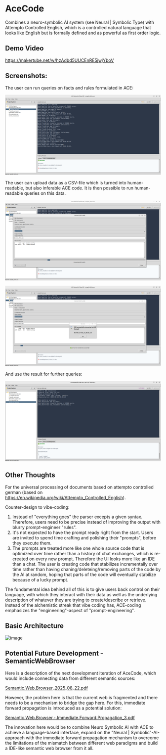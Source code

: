 # AceCode

Combines a neuro-symbolic AI system (see Neural | Symbolic Type) with Attempto Controlled English, which is a controlled natural language that looks like English but is formally defined and as powerful as first order logic.

## Demo Video

https://makertube.net/w/hzAdbd5UUCEnRE5jwjYboV

## Screenshots:

The user can run queries on facts and rules formulated in ACE:

![img.png](docs/img_3.png)

The user can upload data as a CSV-file which is turned into human-readable, but also inferable ACE code.
It is then possible to run human-readable queries on this data.

![img.png](docs/img_4.png)

![img.png](docs/img_5.png)

And use the result for further queries:

![img.png](docs/img_6.png)

## Other Thoughts

For the universal processing of documents based on attempto controlled german (based on https://en.wikipedia.org/wiki/Attempto_Controlled_English).

Counter-design to vibe-coding:

1. Instead of "everything goes" the parser excepts a given syntax. Therefore, users need to be precise instead of improving the output with blurry prompt-engineer "rules".
2. It's not expected to have the prompt ready right from the start. Users are invited to spend time crafting and polishing their "prompts", before they execute them.
3. The prompts are treated more like one whole source code that is optimized over time rather than a history of chat exchanges, which is re-created on every new prompt. Therefore the UI looks more like an IDE than a chat. The user is creating code that stabilizes incrementally over time rather than having chaning/deleteing/removing parts of the code by the AI at random, hoping that parts of the code will eventually stabilize because of a lucky prompt.

The fundamental idea behind all of this is to give users back control on their language, with which they interact with their data as well as the underlying description of whatever they are trying to create/describe or retrieve. Instead of the alchemistic streak that vibe coding has, ACE-coding emphasizes the "engineering"-aspect of "prompt-engineering".

## Basic Architecture

<img width="1542" height="822" alt="image" src="https://github.com/user-attachments/assets/1ec0c20d-1366-4ccd-93ef-6fc47a97dfe9" />

## Potential Future Development - SemanticWebBrowser

Here is a description of the next development iteration of AceCode, which would include connecting data from different semantic sources:

[Semantic.Web.Browser_2025_08_22.pdf](https://github.com/user-attachments/files/21941171/Semantic.Web.Browser_2025_08_22.pdf)

However, the problem here is that the current web is fragmented and there needs to be a mechanism to bridge the gap here. For this, immediate forward propagation is introduced as a potential solution:

[Semantic.Web.Browser.-.Immediate.Forward.Propagation_3.pdf](https://github.com/user-attachments/files/21947799/Semantic.Web.Browser.-.Immediate.Forward.Propagation_3.pdf)

The innovation here would be to combine Neuro Symbolic AI with ACE to achieve a language-based interface, expand on the "Neural | Symbolic"-AI-approach with the immediate forward propagation mechanism to overcome the limitations of the mismatch between different web paradigms and build a IDE-like semantic web browser from it all.
